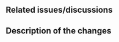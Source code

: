 ## Related issues/discussions

<!-- Fill this if any -->

## Description of the changes

<!-- Fill this. You can use screenshots etc. to help review -->
